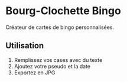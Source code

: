 # Bourg-Clochette Bingo

Créateur de cartes de bingo personnalisées.

## Utilisation

1. Remplissez vos cases avec du texte
2. Ajoutez votre pseudo et la date
3. Exportez en JPG
